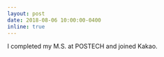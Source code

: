 ```yaml
---
layout: post
date: 2018-08-06 10:00:00-0400
inline: true
---
```


I completed my M.S. at POSTECH and joined Kakao.

